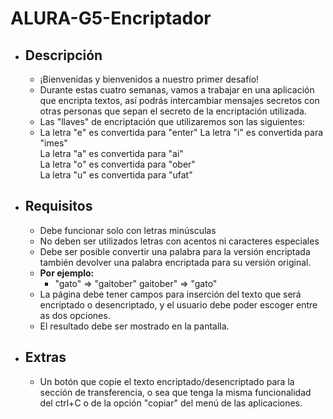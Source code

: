 # ALURA-G5-Encriptador

- ## Descripción
	- ¡Bienvenidas y bienvenidos a nuestro primer desafío!
	- Durante estas cuatro semanas, vamos a trabajar en una aplicación que encripta textos, así podrás intercambiar mensajes secretos con otras personas que sepan el secreto de la encriptación utilizada.
	- Las "llaves" de encriptación que utilizaremos son las siguientes:
	- La letra "e" es convertida para "enter"
	  La letra "i" es convertida para "imes"  
	  La letra "a" es convertida para "ai"  
	  La letra "o" es convertida para "ober"  
	  La letra "u" es convertida para "ufat"  
- ## Requisitos
	- Debe funcionar solo con letras minúsculas
	- No deben ser utilizados letras con acentos ni caracteres especiales
	- Debe ser posible convertir una palabra para la versión encriptada también devolver una palabra encriptada para su versión original.
	- **Por ejemplo:**
		- "gato" => "gaitober"
		  gaitober" => "gato"  
	- La página debe tener campos para
	  inserción del texto que será encriptado o desencriptado, y el usuario debe poder escoger entre as dos opciones.  
	- El resultado debe ser mostrado en la pantalla.
- ## Extras
	- Un botón que copie el texto encriptado/desencriptado para la sección de transferencia, o sea que tenga la misma funcionalidad del ctrl+C o de la opción "copiar" del menú de las aplicaciones.
